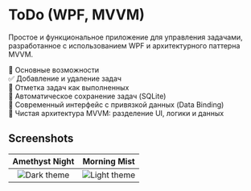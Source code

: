 # ToDo (WPF, MVVM)
Простое и функциональное приложение для управления задачами, разработанное с использованием WPF и архитектурного паттерна MVVM.

🚀 Основные возможности<br>
✅ Добавление и удаление задач<br>
📌 Отметка задач как выполненных<br>
💾 Автоматическое сохранение задач (SQLite)<br>
🎨 Современный интерфейс с привязкой данных (Data Binding)<br>
🧠 Чистая архитектура MVVM: разделение UI, логики и данных<br>

## Screenshots
Amethyst Night            |  Morning Mist
:-------------------------:|:-------------------------:
![Dark theme](https://github.com/Palvenok/ToDoApp/blob/main/Screenshots/DarkTheme.png)  |  ![Light theme](https://github.com/Palvenok/ToDoApp/blob/main/Screenshots/LightTheme.png)
